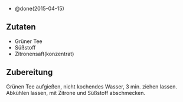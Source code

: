 - @done(2015-04-15)

## Zutaten
* Grüner Tee
* Süßstoff
* Zitronensaft(konzentrat)

## Zubereitung
Grünen Tee aufgießen, nicht kochendes Wasser, 3 min. ziehen lassen.
Abkühlen lassen, mit Zitrone und Süßstoff abschmecken.

